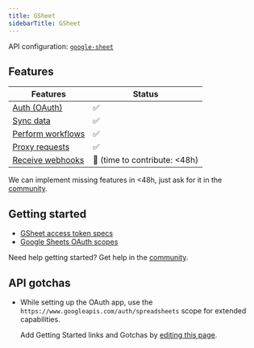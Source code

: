 ```yaml
---
title: GSheet
sidebarTitle: GSheet
---
```


API configuration: [`google-sheet`]()

## Features

| Features | Status |
| - | - |
| [Auth (OAuth)](https://terapi.gitbook.io/terapi-api-explorer/integrate/guides/authorize-an-api) | ✅ |
| [Sync data](https://terapi.gitbook.io/terapi-api-explorer/integrate/guides/sync-data-from-an-api) | ✅ |
| [Perform workflows](https://terapi.gitbook.io/terapi-api-explorer/integrate/guides/perform-workflows-with-an-api) | ✅ |
| [Proxy requests](https://terapi.gitbook.io/terapi-api-explorer/integrate/guides/proxy-requests-to-an-api) | ✅ |
| [Receive webhooks](https://terapi.gitbook.io/terapi-api-explorer/integrate/guides/receive-webhooks-from-an-api) | 🚫 (time to contribute: &lt;48h) |

We can implement missing features in &lt;48h, just ask for it in the [community]().

## Getting started

-   [GSheet access token specs](https://cloud.google.com/iam/docs/reference/sts/rest/v1/TopLevel/token#response-body)
-   [Google Sheets OAuth scopes](https://developers.google.com/identity/protocols/oauth2/scopes#sheets)

Need help getting started? Get help in the [community]().

## API gotchas

-   While setting up the OAuth app, use the `https://www.googleapis.com/auth/spreadsheets` scope for extended capabilities.


    Add Getting Started links and Gotchas by [editing this page]().


